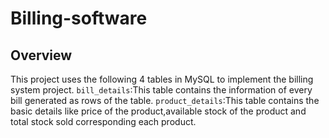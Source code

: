# Billing-software
## Overview
This project uses the following 4 tables in MySQL to implement the billing system project.
`bill_details`:This table contains the information of every bill generated as rows of the table.
`product_details`:This table contains the basic details like price of the product,available stock of the product and total stock sold corresponding each product.
